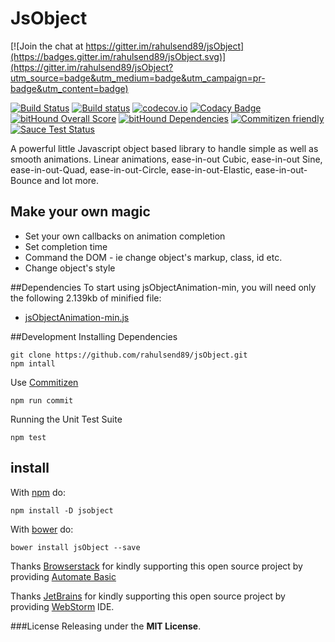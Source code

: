 JsObject
========

[![Join the chat at https://gitter.im/rahulsend89/jsObject](https://badges.gitter.im/rahulsend89/jsObject.svg)](https://gitter.im/rahulsend89/jsObject?utm_source=badge&utm_medium=badge&utm_campaign=pr-badge&utm_content=badge)

[![Build Status](https://travis-ci.org/rahulsend89/jsObject.svg?branch=master)](https://travis-ci.org/rahulsend89/jsObject)
[![Build status](https://ci.appveyor.com/api/projects/status/xlauhppk74yrd7o4?svg=true)](https://ci.appveyor.com/project/rahulsend89/jsobject)
[![codecov.io](https://codecov.io/github/rahulsend89/jsObject/coverage.svg?branch=master)](https://codecov.io/github/rahulsend89/jsObject?branch=master)
[![Codacy Badge](https://api.codacy.com/project/badge/grade/95e0be54b477475c8369689e474618a7)](https://www.codacy.com/app/rahul-send89/jsObject)
[![bitHound Overall Score](https://www.bithound.io/github/rahulsend89/jsObject/badges/score.svg)](https://www.bithound.io/github/rahulsend89/jsObject)
[![bitHound Dependencies](https://www.bithound.io/github/rahulsend89/jsObject/badges/dependencies.svg)](https://www.bithound.io/github/rahulsend89/jsObject/master/dependencies/npm)
[![Commitizen friendly](https://img.shields.io/badge/commitizen-friendly-brightgreen.svg)](http://commitizen.github.io/cz-cli/)
[![Sauce Test Status](https://saucelabs.com/browser-matrix/rahul_send89.svg)](https://saucelabs.com/u/rahul_send89)
<!-- [![semantic-release](https://img.shields.io/badge/%20%20%F0%9F%93%A6%F0%9F%9A%80-semantic--release-e10079.svg)](https://github.com/semantic-release/semantic-release) -->

A powerful little Javascript object based library to handle simple as well as smooth animations. Linear animations, ease-in-out Cubic, ease-in-out Sine, ease-in-out-Quad, ease-in-out-Circle, ease-in-out-Elastic, ease-in-out-Bounce and lot more.  

## Make your own magic
* Set your own callbacks on animation completion
* Set completion time
* Command the DOM - ie change object's markup, class, id etc.
* Change object's style

##Dependencies
To start using jsObjectAnimation-min, you will need only the following 2.139kb of minified file:
* [jsObjectAnimation-min.js](https://github.com/rahulsend89/jsObject/blob/master/src/min/jsObjectAnimation-min.js)

##Development
Installing Dependencies
```
git clone https://github.com/rahulsend89/jsObject.git
npm intall
```

Use [Commitizen](http://commitizen.github.io/cz-cli/) 
```
npm run commit
```

Running the Unit Test Suite
```
npm test
```

## install

With [npm](https://www.npmjs.com/) do:

```
npm install -D jsobject
```

With [bower](http://bower.io/) do:

```
bower install jsObject --save
```

Thanks [Browserstack](https://www.browserstack.com) for kindly supporting this open source project by providing [Automate Basic](https://www.browserstack.com/automate)

Thanks [JetBrains](http://www.jetbrains.com/) for kindly supporting this open source project by providing [WebStorm](https://www.jetbrains.com/webstorm/) IDE.

###License
Releasing under the <b>MIT License</b>.
